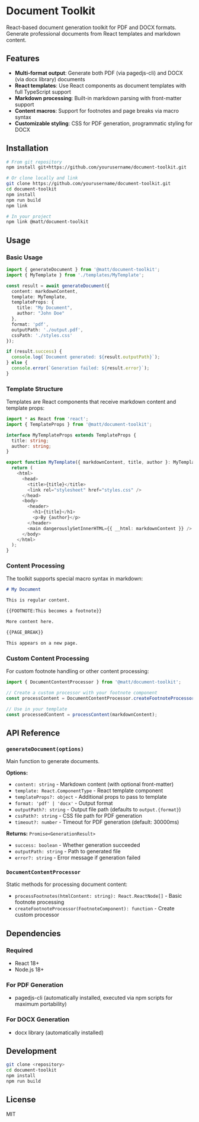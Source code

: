 # Document Toolkit

React-based document generation toolkit for PDF and DOCX formats. Generate professional documents from React templates and markdown content.

## Features

- **Multi-format output**: Generate both PDF (via pagedjs-cli) and DOCX (via docx library) documents
- **React templates**: Use React components as document templates with full TypeScript support
- **Markdown processing**: Built-in markdown parsing with front-matter support
- **Content macros**: Support for footnotes and page breaks via macro syntax
- **Customizable styling**: CSS for PDF generation, programmatic styling for DOCX

## Installation

```bash
# From git repository
npm install git+https://github.com/yourusername/document-toolkit.git

# Or clone locally and link
git clone https://github.com/yourusername/document-toolkit.git
cd document-toolkit
npm install
npm run build
npm link

# In your project
npm link @matt/document-toolkit
```

## Usage

### Basic Usage

```typescript
import { generateDocument } from '@matt/document-toolkit';
import { MyTemplate } from './templates/MyTemplate';

const result = await generateDocument({
  content: markdownContent,
  template: MyTemplate,
  templateProps: { 
    title: "My Document",
    author: "John Doe" 
  },
  format: 'pdf',
  outputPath: './output.pdf',
  cssPath: './styles.css'
});

if (result.success) {
  console.log(`Document generated: ${result.outputPath}`);
} else {
  console.error(`Generation failed: ${result.error}`);
}
```

### Template Structure

Templates are React components that receive markdown content and template props:

```typescript
import * as React from 'react';
import { TemplateProps } from '@matt/document-toolkit';

interface MyTemplateProps extends TemplateProps {
  title: string;
  author: string;
}

export function MyTemplate({ markdownContent, title, author }: MyTemplateProps) {
  return (
    <html>
      <head>
        <title>{title}</title>
        <link rel="stylesheet" href="styles.css" />
      </head>
      <body>
        <header>
          <h1>{title}</h1>
          <p>By {author}</p>
        </header>
        <main dangerouslySetInnerHTML={{ __html: markdownContent }} />
      </body>
    </html>
  );
}
```

### Content Processing

The toolkit supports special macro syntax in markdown:

```markdown
# My Document

This is regular content.

{{FOOTNOTE:This becomes a footnote}}

More content here.

{{PAGE_BREAK}}

This appears on a new page.
```

### Custom Content Processing

For custom footnote handling or other content processing:

```typescript
import { DocumentContentProcessor } from '@matt/document-toolkit';

// Create a custom processor with your footnote component
const processContent = DocumentContentProcessor.createFootnoteProcessor(MyFootnoteComponent);

// Use in your template
const processedContent = processContent(markdownContent);
```

## API Reference

### `generateDocument(options)`

Main function to generate documents.

**Options:**
- `content: string` - Markdown content (with optional front-matter)
- `template: React.ComponentType` - React template component
- `templateProps?: object` - Additional props to pass to template
- `format: 'pdf' | 'docx'` - Output format
- `outputPath?: string` - Output file path (defaults to `output.{format}`)
- `cssPath?: string` - CSS file path for PDF generation
- `timeout?: number` - Timeout for PDF generation (default: 30000ms)

**Returns:** `Promise<GenerationResult>`
- `success: boolean` - Whether generation succeeded
- `outputPath: string` - Path to generated file
- `error?: string` - Error message if generation failed

### `DocumentContentProcessor`

Static methods for processing document content:

- `processFootnotes(htmlContent: string): React.ReactNode[]` - Basic footnote processing
- `createFootnoteProcessor(FootnoteComponent): function` - Create custom processor

## Dependencies

### Required
- React 18+
- Node.js 18+

### For PDF Generation
- pagedjs-cli (automatically installed, executed via npm scripts for maximum portability)

### For DOCX Generation
- docx library (automatically installed)

## Development

```bash
git clone <repository>
cd document-toolkit
npm install
npm run build
```

## License

MIT